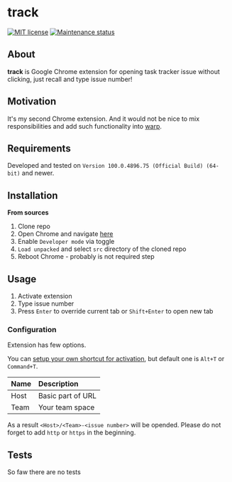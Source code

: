 # track

[![MIT license][license-badge]][license-url]
[![Maintenance status][status-badge]][status-url]

## About

**track** is Google Chrome extension for opening task tracker issue without clicking, just recall and type issue number!

## Motivation

It's my second Chrome extension. And it would not be nice to mix responsibilities and add such functionality into [warp][warp-url].

## Requirements

Developed and tested on `Version 100.0.4896.75 (Official Build) (64-bit)` and newer.

## Installation

**From sources**

1. Clone repo
2. Open Chrome and navigate [here](chrome://extensions/)
3. Enable `Developer mode` via toggle
4. `Load unpacked` and select `src` directory of the cloned repo
5. Reboot Chrome - probably is not required step

## Usage

1. Activate extension
2. Type issue number
3. Press `Enter` to override current tab or `Shift+Enter` to open new tab

### Configuration

Extension has few options.

You can [setup your own shortcut for activation](chrome://extensions/shortcuts), but default one is `Alt+T` or `Command+T`.

| Name | Description |
| :--- | :--- |
| Host | Basic part of URL |
| Team | Your team space |

As a result `<Host>/<Team>-<issue number>` will be opended. Please do not forget to add `http` or `https` in the beginning.

## Tests

So faw there are no tests

[warp-url]: https://github.com/vikian050194/warp

[status-url]: https://github.com/vikian050194/track/pulse
[status-badge]: https://img.shields.io/github/last-commit/vikian050194/track.svg

[license-url]: https://github.com/vikian050194/track/blob/master/LICENSE
[license-badge]: https://img.shields.io/github/license/vikian050194/track.svg
